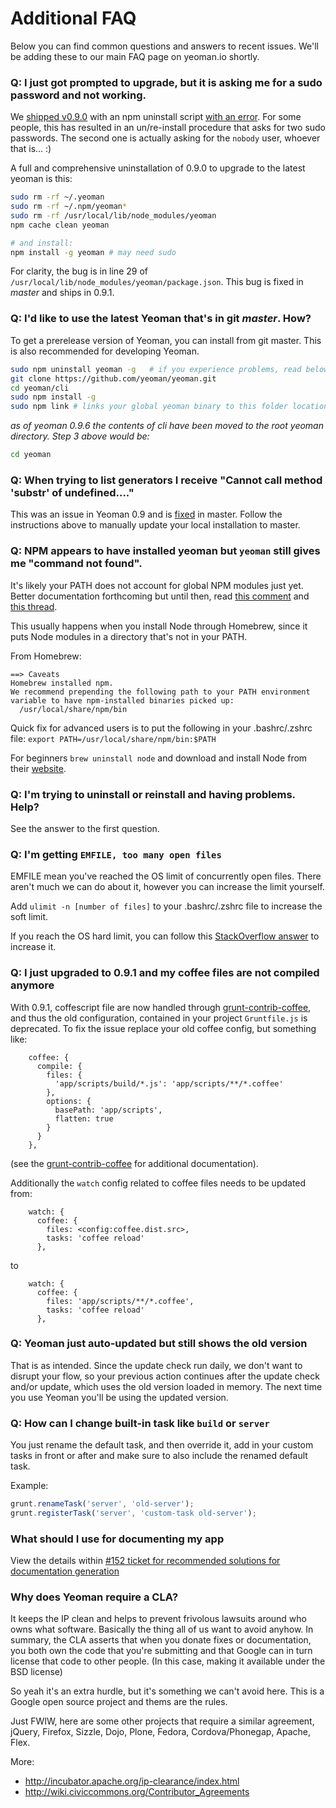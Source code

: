 # Additional FAQ

Below you can find common questions and answers to recent issues. We'll be adding these to our main FAQ page on yeoman.io shortly.

### Q: I just got prompted to upgrade, but it is asking me for a sudo password and not working.


We [shipped v0.9.0](https://github.com/yeoman/yeoman/blob/v0.9/cli/package.json#L33) with an npm uninstall script [with an error](https://github.com/yeoman/yeoman/issues/327#issuecomment-8446662). For some people, this has resulted in an un/re-install procedure that asks for two sudo passwords. The second one is actually asking for the `nobody` user, whoever that is... :)

A full and comprehensive uninstallation of 0.9.0 to upgrade to the latest yeoman is this:

```sh
sudo rm -rf ~/.yeoman
sudo rm -rf ~/.npm/yeoman*
sudo rm -rf /usr/local/lib/node_modules/yeoman
npm cache clean yeoman

# and install:
npm install -g yeoman # may need sudo
```

For clarity, the bug is in line 29 of `/usr/local/lib/node_modules/yeoman/package.json`.
This bug is fixed in _master_ and ships in 0.9.1.



### Q: I'd like to use the latest Yeoman that's in git _master_. How?

To get a prerelease version of Yeoman, you can install from git master. This is also recommended for developing Yeoman.

```sh
sudo npm uninstall yeoman -g   # if you experience problems, read below...
git clone https://github.com/yeoman/yeoman.git
cd yeoman/cli
sudo npm install -g
sudo npm link # links your global yeoman binary to this folder location
```

*as of yeoman 0.9.6 the contents of cli have been moved to the root yeoman directory.  Step 3 above would be:* 
```sh
cd yeoman
```

### Q: When trying to list generators I receive "Cannot call method 'substr' of undefined...."

This was an issue in Yeoman 0.9 and is [fixed](https://github.com/yeoman/generators/issues/21) in master. Follow the instructions above to manually update your local installation to master.

### Q: NPM appears to have installed yeoman but `yeoman` still gives me "command not found".

It's likely your PATH does not account for global NPM modules just yet. Better documentation forthcoming but until then, read [this comment](https://github.com/yeoman/yeoman/issues/466#issuecomment-8602733) and [this thread](https://github.com/yeoman/yeoman/issues/430#issuecomment-8597663).

This usually happens when you install Node through Homebrew, since it puts Node modules in a directory that's not in your PATH.

From Homebrew:

```
==> Caveats
Homebrew installed npm.
We recommend prepending the following path to your PATH environment
variable to have npm-installed binaries picked up:
  /usr/local/share/npm/bin
```

Quick fix for advanced users is to put the following in your .bashrc/.zshrc file:
`export PATH=/usr/local/share/npm/bin:$PATH`

For beginners `brew uninstall node` and download and install Node from their [website](http://nodejs.org).

### Q: I'm trying to uninstall or reinstall and having problems. Help?

See the answer to the first question.


### Q: I'm getting `EMFILE, too many open files`

EMFILE mean you've reached the OS limit of concurrently open files. There aren't much we can do about it, however you can increase the limit yourself.

Add `ulimit -n [number of files]` to your .bashrc/.zshrc file to increase the soft limit.

If you reach the OS hard limit, you can follow this [StackOverflow answer](http://stackoverflow.com/a/34645/64949) to increase it.

### Q: I just upgraded to 0.9.1 and my coffee files are not compiled anymore

With 0.9.1, coffescript file are now handled through [grunt-contrib-coffee](https://github.com/gruntjs/grunt-contrib-coffee), and thus the old configuration, contained in your project `Gruntfile.js` is deprecated.
To fix the issue replace your old coffee config, but something like:
```
    coffee: {
      compile: {
        files: {
          'app/scripts/build/*.js': 'app/scripts/**/*.coffee'
        },
        options: {
          basePath: 'app/scripts',
          flatten: true
        }
      }
    },
```
(see the [grunt-contrib-coffee](https://github.com/gruntjs/grunt-contrib-coffee) for additional documentation).

Additionally the `watch` config related to coffee files needs to be updated from:
```
    watch: {
      coffee: {
        files: <config:coffee.dist.src>,
        tasks: 'coffee reload'
      },

```
to
```
    watch: {
      coffee: {
        files: 'app/scripts/**/*.coffee',
        tasks: 'coffee reload'
      },

```

### Q: Yeoman just auto-updated but still shows the old version

That is as intended. Since the update check run daily, we don't want to disrupt your flow, so your previous action continues after the update check and/or update, which uses the old version loaded in memory. The next time you use Yeoman you'll be using the updated version.


### Q: How can I change built-in task like `build` or `server`

You just rename the default task, and then override it, add in your custom tasks in front or after and make sure to also include the renamed default task.

Example:

```js
grunt.renameTask('server', 'old-server');
grunt.registerTask('server', 'custom-task old-server');
```

### What should I use for documenting my app

View the details within [#152 ticket for recommended solutions for documentation generation](https://github.com/yeoman/yeoman/issues/152#issuecomment-7081670)

### Why does Yeoman require a CLA?

It keeps the IP clean and helps to prevent frivolous lawsuits around who owns what software. Basically the thing all of us want to avoid anyhow. In summary, the CLA asserts that when you donate fixes or documentation, you both own the code that you're submitting and that Google can in turn license that code to other people. (In this case, making it available under the BSD license)

So yeah it's an extra hurdle, but it's something we can't avoid here. This is a Google open source project and thems are the rules.

Just FWIW, here are some other projects that require a similar agreement, jQuery, Firefox, Sizzle, Dojo, Plone, Fedora, Cordova/Phonegap, Apache, Flex.

More:
* http://incubator.apache.org/ip-clearance/index.html
* http://wiki.civiccommons.org/Contributor_Agreements